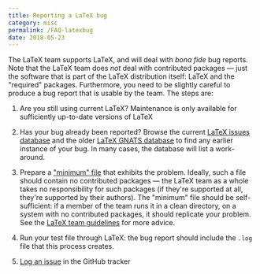 ```yaml
---
title: Reporting a LaTeX bug
category: misc
permalink: /FAQ-latexbug
date: 2018-05-23
---
```


The LaTeX team supports LaTeX, and will deal with
_bona fide_ bug reports.  Note that the LaTeX team does
_not_ deal with contributed packages&nbsp;&mdash; just the software that
is part of the LaTeX distribution itself: LaTeX and the
"required" packages.
Furthermore, you need to be slightly
careful to produce a bug report that is usable by the team.  The steps
are:

1. Are you still using current LaTeX?  Maintenance is only
   available for sufficiently up-to-date versions of LaTeX

2. Has your bug already been reported?  Browse the current [LaTeX issues
   database](https://github.com/latex3/latex2e/issues) and the older
   [LaTeX GNATS
   database](https://www.latex-project.org/cgi-bin/ltxbugs2html?introduction=yes&state=open)
   to find any earlier instance of your bug.  In many cases, the database
   will list a work-around.

3. Prepare a ["minimum" file](FAQ-minxampl) that exhibits the problem.
   Ideally, such a file should contain no contributed packages&nbsp;&mdash; the
   LaTeX team as a whole takes no responsibility for such packages (if
   they're supported at all, they're supported by their authors).  The
   "minimum" file should be self-sufficient: if a member of the team
   runs it in a clean directory, on a system with no contributed
   packages, it should replicate your problem. See the [LaTeX team
   guidelines](https://www.latex-project.org/bugs/#how-do-i-report-a-bug)
   for more advice.

4. Run your test file through LaTeX: the bug report should include the `.log`
   file that this process creates.

5. [Log an issue](https://github.com/latex3/latex2e/issues/new) in the GitHub
   tracker
